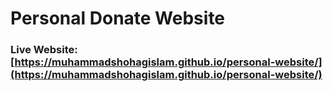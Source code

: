 # Personal Donate Website

### Live Website:  [https://muhammadshohagislam.github.io/personal-website/](https://muhammadshohagislam.github.io/personal-website/)
